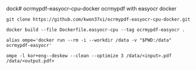 dock# ocrmypdf-easyocr-cpu-docker
ocrmypdf with easyocr docker

```
git clone https://github.com/kwon37xi/ocrmypdf-easyocr-cpu-docker.git

docker build --file Dockerfile.easyocr-cpu --tag ocrmypdf-easyocr .

alias ompe='docker run --rm -i --workdir /data -v "$PWD:/data" ocrmypdf-easyocr'

ompe -l kor+eng--deskew --clean --optimize 3 /data/<input>.pdf /data/<output.pdf>
```
